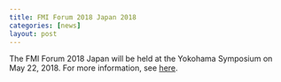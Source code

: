 ```yaml
---
title: FMI Forum 2018 Japan 2018
categories: [news]
layout: post
---
```


The FMI Forum 2018 Japan will be held at the Yokohama Symposium on May 22, 2018. For more information, see [here](http://www.modelon.com/modelon-fmi-forum-japan-2018/).
